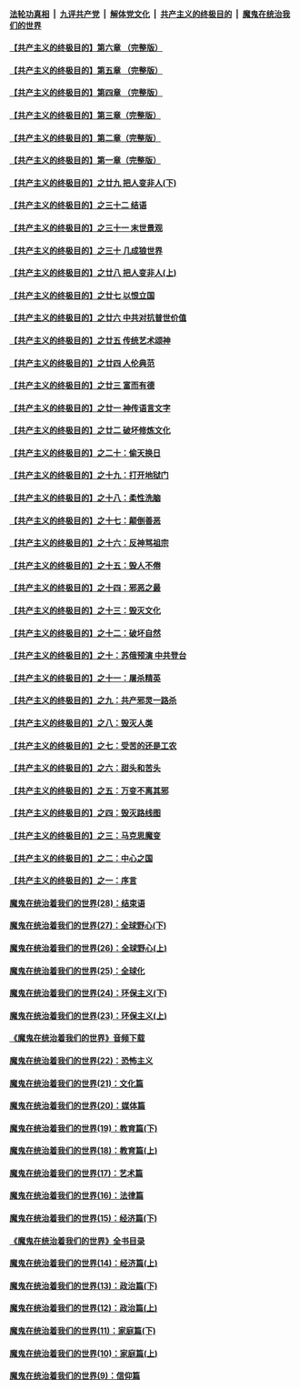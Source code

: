 ####  [法轮功真相](../../../../basic/blob/master/README.md?t=11191226) &nbsp;|&nbsp; [九评共产党](../../../../9ping.md/blob/master/README.md?t=11191226) &nbsp;|&nbsp; [解体党文化](../../../../jtdwh.md/blob/master/README.md?t=11191226)  &nbsp;|&nbsp; [共产主义的终极目的](../../../../gczydzjmd.md/blob/master/README.md?t=11191226) &nbsp;|&nbsp; [魔鬼在统治我们的世界](../../../../mgztzwmdsj.md/blob/master/README.md?t=11191226) 

#### [【共产主义的终极目的】第六章 （完整版）](../pages/nsc422/n11428913.md?t=11191226) 

#### [【共产主义的终极目的】第五章 （完整版）](../pages/nsc422/n11428912.md?t=11191226) 

#### [【共产主义的终极目的】第四章 （完整版）](../pages/nsc422/n11428907.md?t=11191226) 

#### [【共产主义的终极目的】第三章（完整版）](../pages/nsc422/n11428848.md?t=11191226) 

#### [【共产主义的终极目的】第二章（完整版）](../pages/nsc422/n11428831.md?t=11191226) 

#### [【共产主义的终极目的】第一章（完整版）](../pages/nsc422/n11417651.md?t=11191226) 

#### [【共产主义的终极目的】之廿九 把人变非人(下)](../pages/nsc422/n11344140.md?t=11191226) 

#### [【共产主义的终极目的】之三十二 结语](../pages/nsc422/n11360535.md?t=11191226) 

#### [【共产主义的终极目的】之三十一 末世景观](../pages/nsc422/n11351129.md?t=11191226) 

#### [【共产主义的终极目的】之三十 几成狼世界](../pages/nsc422/n11348280.md?t=11191226) 

#### [【共产主义的终极目的】之廿八 把人变非人(上)](../pages/nsc422/n11340492.md?t=11191226) 

#### [【共产主义的终极目的】之廿七 以恨立国](../pages/nsc422/n11336944.md?t=11191226) 

#### [【共产主义的终极目的】之廿六 中共对抗普世价值](../pages/nsc422/n11324785.md?t=11191226) 

#### [【共产主义的终极目的】之廿五 传统艺术颂神](../pages/nsc422/n11296396.md?t=11191226) 

#### [【共产主义的终极目的】之廿四 人伦典范](../pages/nsc422/n11296397.md?t=11191226) 

#### [【共产主义的终极目的】之廿三 富而有德](../pages/nsc422/n11283598.md?t=11191226) 

#### [【共产主义的终极目的】之廿一 神传语言文字](../pages/nsc422/n11263265.md?t=11191226) 

#### [【共产主义的终极目的】之廿二 破坏修炼文化](../pages/nsc422/n11245728.md?t=11191226) 

#### [【共产主义的终极目的】之二十：偷天换日](../pages/nsc422/n11238846.md?t=11191226) 

#### [【共产主义的终极目的】之十九：打开地狱门](../pages/nsc422/n11206376.md?t=11191226) 

#### [【共产主义的终极目的】之十八：柔性洗脑](../pages/nsc422/n11199994.md?t=11191226) 

#### [【共产主义的终极目的】之十七：颠倒善恶](../pages/nsc422/n11179782.md?t=11191226) 

#### [【共产主义的终极目的】之十六：反神骂祖宗](../pages/nsc422/n11166798.md?t=11191226) 

#### [【共产主义的终极目的】之十五：毁人不倦](../pages/nsc422/n11166792.md?t=11191226) 

#### [【共产主义的终极目的】之十四：邪恶之最](../pages/nsc422/n11150249.md?t=11191226) 

#### [【共产主义的终极目的】之十三：毁灭文化](../pages/nsc422/n11135227.md?t=11191226) 

#### [【共产主义的终极目的】之十二：破坏自然](../pages/nsc422/n11135214.md?t=11191226) 

#### [【共产主义的终极目的】之十：苏俄预演 中共登台](../pages/nsc422/n11118424.md?t=11191226) 

#### [【共产主义的终极目的】之十一：屠杀精英](../pages/nsc422/n11118442.md?t=11191226) 

#### [【共产主义的终极目的】之九：共产邪灵一路杀](../pages/nsc422/n11114139.md?t=11191226) 

#### [【共产主义的终极目的】之八：毁灭人类](../pages/nsc422/n11108503.md?t=11191226) 

#### [【共产主义的终极目的】之七：受苦的还是工农](../pages/nsc422/n11101809.md?t=11191226) 

#### [【共产主义的终极目的】之六：甜头和苦头](../pages/nsc422/n11096971.md?t=11191226) 

#### [【共产主义的终极目的】之五：万变不离其邪](../pages/nsc422/n11091285.md?t=11191226) 

#### [【共产主义的终极目的】之四：毁灭路线图](../pages/nsc422/n11086284.md?t=11191226) 

#### [【共产主义的终极目的】之三：马克思魔变](../pages/nsc422/n11061941.md?t=11191226) 

#### [【共产主义的终极目的】之二：中心之国](../pages/nsc422/n11047728.md?t=11191226) 

#### [【共产主义的终极目的】之一：序言](../pages/nsc422/n11086077.md?t=11191226) 

#### [魔鬼在统治着我们的世界(28)：结束语](../pages/nsc422/n10936246.md?t=11191226) 

#### [魔鬼在统治着我们的世界(27)：全球野心(下)](../pages/nsc422/n10928319.md?t=11191226) 

#### [魔鬼在统治着我们的世界(26)：全球野心(上)](../pages/nsc422/n10900318.md?t=11191226) 

#### [魔鬼在统治着我们的世界(25)：全球化](../pages/nsc422/n10788205.md?t=11191226) 

#### [魔鬼在统治着我们的世界(24)：环保主义(下)](../pages/nsc422/n10695307.md?t=11191226) 

#### [魔鬼在统治着我们的世界(23)：环保主义(上)](../pages/nsc422/n10688613.md?t=11191226) 

#### [《魔鬼在统治着我们的世界》音频下载](../pages/nsc422/n10635553.md?t=11191226) 

#### [魔鬼在统治着我们的世界(22)：恐怖主义](../pages/nsc422/n10614727.md?t=11191226) 

#### [魔鬼在统治着我们的世界(21)：文化篇](../pages/nsc422/n10597706.md?t=11191226) 

#### [魔鬼在统治着我们的世界(20)：媒体篇](../pages/nsc422/n10586579.md?t=11191226) 

#### [魔鬼在统治着我们的世界(19)：教育篇(下)](../pages/nsc422/n10564808.md?t=11191226) 

#### [魔鬼在统治着我们的世界(18)：教育篇(上)](../pages/nsc422/n10526970.md?t=11191226) 

#### [魔鬼在统治着我们的世界(17)：艺术篇](../pages/nsc422/n10499093.md?t=11191226) 

#### [魔鬼在统治着我们的世界(16)：法律篇](../pages/nsc422/n10485969.md?t=11191226) 

#### [魔鬼在统治着我们的世界(15)：经济篇(下)](../pages/nsc422/n10469975.md?t=11191226) 

#### [《魔鬼在统治着我们的世界》全书目录](../pages/nsc422/n10464261.md?t=11191226) 

#### [魔鬼在统治着我们的世界(14)：经济篇(上)](../pages/nsc422/n10457370.md?t=11191226) 

#### [魔鬼在统治着我们的世界(13)：政治篇(下)](../pages/nsc422/n10448270.md?t=11191226) 

#### [魔鬼在统治着我们的世界(12)：政治篇(上)](../pages/nsc422/n10444576.md?t=11191226) 

#### [魔鬼在统治着我们的世界(11)：家庭篇(下)](../pages/nsc422/n10440961.md?t=11191226) 

#### [魔鬼在统治着我们的世界(10)：家庭篇(上)](../pages/nsc422/n10435448.md?t=11191226) 

#### [魔鬼在统治着我们的世界(9)：信仰篇](../pages/nsc422/n10432159.md?t=11191226) 

